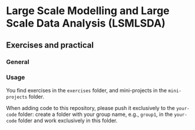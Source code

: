 # Large Scale Modelling and Large Scale Data Analysis (LSMLSDA)
## Exercises and practical

### General

### Usage
You find exercises in the `exercises` folder, and mini-projects in the
`mini-projects` folder. 

When adding code to this repository, please push it
exclusively to the `your-code` folder: create a folder with
your group name, e.g., `group1`, in the `your-code` folder and work exclusively in this folder. 
